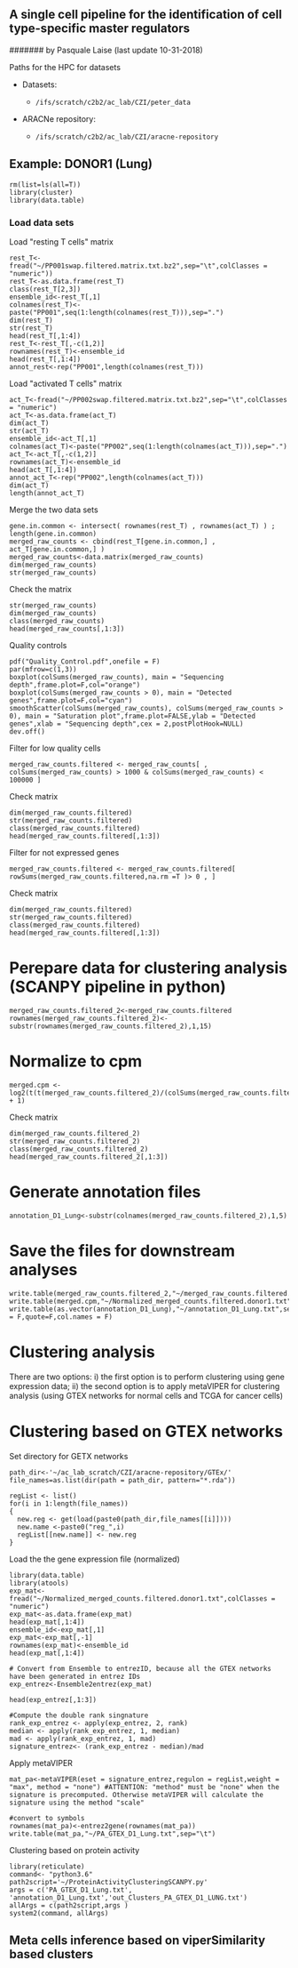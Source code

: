 

## A single cell pipeline for the identification of cell type-specific master regulators
####### by Pasquale Laise (last update 10-31-2018)

Paths for the HPC for datasets
* Datasets: 
  * ```/ifs/scratch/c2b2/ac_lab/CZI/peter_data```
  
* ARACNe repository: 
  * ```/ifs/scratch/c2b2/ac_lab/CZI/aracne-repository```

## Example: DONOR1 (Lung)

````
rm(list=ls(all=T))
library(cluster)
library(data.table)

````
### Load data sets

Load "resting T cells" matrix

````
rest_T<-fread("~/PP001swap.filtered.matrix.txt.bz2",sep="\t",colClasses = "numeric"))
rest_T<-as.data.frame(rest_T)
class(rest_T[2,3])
ensemble_id<-rest_T[,1]
colnames(rest_T)<-paste("PP001",seq(1:length(colnames(rest_T))),sep=".")
dim(rest_T)
str(rest_T)
head(rest_T[,1:4])
rest_T<-rest_T[,-c(1,2)]
rownames(rest_T)<-ensemble_id
head(rest_T[,1:4])
annot_rest<-rep("PP001",length(colnames(rest_T)))

````
Load  "activated T cells" matrix

````
act_T<-fread("~/PP002swap.filtered.matrix.txt.bz2",sep="\t",colClasses = "numeric")
act_T<-as.data.frame(act_T)
dim(act_T)
str(act_T)
ensemble_id<-act_T[,1]
colnames(act_T)<-paste("PP002",seq(1:length(colnames(act_T))),sep=".")
act_T<-act_T[,-c(1,2)]
rownames(act_T)<-ensemble_id
head(act_T[,1:4])
annot_act_T<-rep("PP002",length(colnames(act_T)))
dim(act_T)
length(annot_act_T)

````
Merge the two data sets

````
gene.in.common <- intersect( rownames(rest_T) , rownames(act_T) ) ; length(gene.in.common)
merged_raw_counts <- cbind(rest_T[gene.in.common,] , act_T[gene.in.common,] )
merged_raw_counts<-data.matrix(merged_raw_counts)
dim(merged_raw_counts)
str(merged_raw_counts)
````
Check the matrix

````
str(merged_raw_counts)
dim(merged_raw_counts)
class(merged_raw_counts)
head(merged_raw_counts[,1:3])
````
Quality controls

````
pdf("Quality_Control.pdf",onefile = F) 
par(mfrow=c(1,3))
boxplot(colSums(merged_raw_counts), main = "Sequencing depth",frame.plot=F,col="orange")
boxplot(colSums(merged_raw_counts > 0), main = "Detected genes",frame.plot=F,col="cyan")
smoothScatter(colSums(merged_raw_counts), colSums(merged_raw_counts > 0), main = "Saturation plot",frame.plot=FALSE,ylab = "Detected genes",xlab = "Sequencing depth",cex = 2,postPlotHook=NULL)
dev.off()

````

Filter for  low quality cells

````
merged_raw_counts.filtered <- merged_raw_counts[ , colSums(merged_raw_counts) > 1000 & colSums(merged_raw_counts) < 100000 ]
````
Check matrix

````
dim(merged_raw_counts.filtered)
str(merged_raw_counts.filtered)
class(merged_raw_counts.filtered)
head(merged_raw_counts.filtered[,1:3])
````

Filter for not expressed genes
````
merged_raw_counts.filtered <- merged_raw_counts.filtered[ rowSums(merged_raw_counts.filtered,na.rm =T )> 0 , ]
````
Check matrix

````
dim(merged_raw_counts.filtered)
str(merged_raw_counts.filtered)
class(merged_raw_counts.filtered)
head(merged_raw_counts.filtered[,1:3])
````

# Perepare data for clustering analysis (SCANPY pipeline in python)
````
merged_raw_counts.filtered_2<-merged_raw_counts.filtered
rownames(merged_raw_counts.filtered_2)<-substr(rownames(merged_raw_counts.filtered_2),1,15)
````
# Normalize to cpm
````
merged.cpm <- log2(t(t(merged_raw_counts.filtered_2)/(colSums(merged_raw_counts.filtered_2)/1e6)) + 1)
````

Check matrix

````
dim(merged_raw_counts.filtered_2)
str(merged_raw_counts.filtered_2)
class(merged_raw_counts.filtered_2)
head(merged_raw_counts.filtered_2[,1:3])
````
# Generate annotation files
````
annotation_D1_Lung<-substr(colnames(merged_raw_counts.filtered_2),1,5)
````
# Save the files for downstream analyses
````
write.table(merged_raw_counts.filtered_2,"~/merged_raw_counts.filtered.donor1.txt",sep="\t")
write.table(merged.cpm,"~/Normalized_merged_counts.filtered.donor1.txt",sep="\t")
write.table(as.vector(annotation_D1_Lung),"~/annotation_D1_Lung.txt",sep="\t",row.names = F,quote=F,col.names = F)
````

# Clustering analysis
There are two options: i) the first option is to perform clustering using gene expression data; ii) the second option is to apply metaVIPER for clustering analysis (using GTEX networks for normal cells and TCGA for cancer cells)

# Clustering based on GTEX networks

Set directory for GETX  networks

````
path_dir<-'~/ac_lab_scratch/CZI/aracne-repository/GTEx/'
file_names=as.list(dir(path = path_dir, pattern="*.rda"))

regList <- list()
for(i in 1:length(file_names)) 
{
  new.reg <- get(load(paste0(path_dir,file_names[[i]]))) 
  new.name <-paste0("reg_",i)
  regList[[new.name]] <- new.reg
}
````

Load the the gene expression file (normalized)

````
library(data.table)
library(atools)
exp_mat<-fread("~/Normalized_merged_counts.filtered.donor1.txt",colClasses = "numeric")
exp_mat<-as.data.frame(exp_mat)
head(exp_mat[,1:4])
ensemble_id<-exp_mat[,1]
exp_mat<-exp_mat[,-1]
rownames(exp_mat)<-ensemble_id
head(exp_mat[,1:4])

# Convert from Ensemble to entrezID, because all the GTEX networks have been generated in entrez IDs
exp_entrez<-Ensemble2entrez(exp_mat)

head(exp_entrez[,1:3])

#Compute the double rank singnature
rank_exp_entrez <- apply(exp_entrez, 2, rank)
median <- apply(rank_exp_entrez, 1, median)
mad <- apply(rank_exp_entrez, 1, mad)
signature_entrez<- (rank_exp_entrez - median)/mad

````
Apply metaVIPER

````
mat_pa<-metaVIPER(eset = signature_entrez,regulon = regList,weight = "max", method = "none") #ATTENTION: "method" must be "none" when the signature is precomputed. Otherwise metaVIPER will calculate the signature using the method "scale"

#convert to symbols
rownames(mat_pa)<-entrez2gene(rownames(mat_pa))
write.table(mat_pa,"~/PA_GTEX_D1_Lung.txt",sep="\t")
````

Clustering based on protein activity

````
library(reticulate)
command<- "python3.6"
path2script='~/ProteinActivityClusteringSCANPY.py'
args = c('PA_GTEX_D1_Lung.txt', 'annotation_D1_Lung.txt','out_Clusters_PA_GTEX_D1_LUNG.txt')
allArgs = c(path2script,args )
system2(command, allArgs)

````
## Meta cells inference based on viperSimilarity based clusters




















